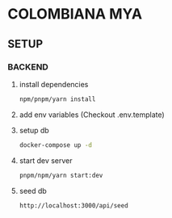 # COLOMBIANA MYA

## SETUP

### BACKEND

1. install dependencies

    ```bash
    npm/pnpm/yarn install
    ```

2. add env variables (Checkout .env.template)

3. setup db

    ```bash
    docker-compose up -d
    ```

4. start dev server

    ```bash
    pnpm/npm/yarn start:dev
    ```

5. seed db

    ```bash
    http://localhost:3000/api/seed
    ```
